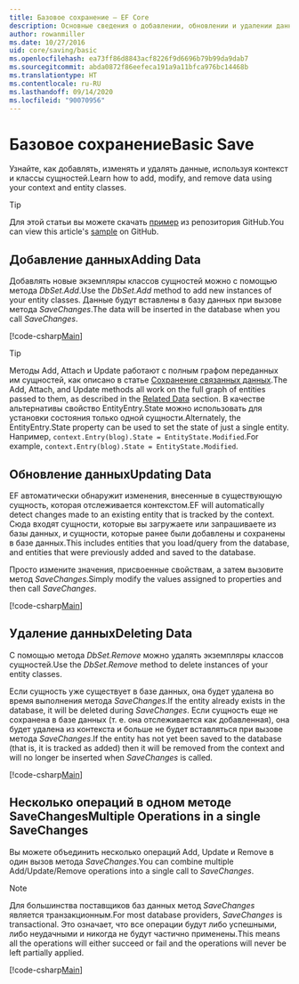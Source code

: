 ```yaml
---
title: Базовое сохранение — EF Core
description: Основные сведения о добавлении, обновлении и удалении данных с помощью Entity Framework Core
author: rowanmiller
ms.date: 10/27/2016
uid: core/saving/basic
ms.openlocfilehash: ea73ff86d8843acf8226f9d6696b79b99da9dab7
ms.sourcegitcommit: abda0872f86eefeca191a9a11bfca976bc14468b
ms.translationtype: HT
ms.contentlocale: ru-RU
ms.lasthandoff: 09/14/2020
ms.locfileid: "90070956"
---
```

# <a name="basic-save"></a><span data-ttu-id="237e1-103">Базовое сохранение</span><span class="sxs-lookup"><span data-stu-id="237e1-103">Basic Save</span></span>

<span data-ttu-id="237e1-104">Узнайте, как добавлять, изменять и удалять данные, используя контекст и классы сущностей.</span><span class="sxs-lookup"><span data-stu-id="237e1-104">Learn how to add, modify, and remove data using your context and entity classes.</span></span>

> [!TIP]  
> <span data-ttu-id="237e1-105">Для этой статьи вы можете скачать [пример](https://github.com/dotnet/EntityFramework.Docs/tree/master/samples/core/Saving/Basics/) из репозитория GitHub.</span><span class="sxs-lookup"><span data-stu-id="237e1-105">You can view this article's [sample](https://github.com/dotnet/EntityFramework.Docs/tree/master/samples/core/Saving/Basics/) on GitHub.</span></span>

## <a name="adding-data"></a><span data-ttu-id="237e1-106">Добавление данных</span><span class="sxs-lookup"><span data-stu-id="237e1-106">Adding Data</span></span>

<span data-ttu-id="237e1-107">Добавлять новые экземпляры классов сущностей можно с помощью метода *DbSet.Add*.</span><span class="sxs-lookup"><span data-stu-id="237e1-107">Use the *DbSet.Add* method to add new instances of your entity classes.</span></span> <span data-ttu-id="237e1-108">Данные будут вставлены в базу данных при вызове метода *SaveChanges*.</span><span class="sxs-lookup"><span data-stu-id="237e1-108">The data will be inserted in the database when you call *SaveChanges*.</span></span>

[!code-csharp[Main](../../../samples/core/Saving/Basics/Sample.cs#Add)]

> [!TIP]  
> <span data-ttu-id="237e1-109">Методы Add, Attach и Update работают с полным графом переданных им сущностей, как описано в статье [Сохранение связанных данных](xref:core/saving/related-data).</span><span class="sxs-lookup"><span data-stu-id="237e1-109">The Add, Attach, and Update methods all work on the full graph of entities passed to them, as described in the [Related Data](xref:core/saving/related-data) section.</span></span> <span data-ttu-id="237e1-110">В качестве альтернативы свойство EntityEntry.State можно использовать для установки состояния только одной сущности.</span><span class="sxs-lookup"><span data-stu-id="237e1-110">Alternately, the EntityEntry.State property can be used to set the state of just a single entity.</span></span> <span data-ttu-id="237e1-111">Например, `context.Entry(blog).State = EntityState.Modified`.</span><span class="sxs-lookup"><span data-stu-id="237e1-111">For example, `context.Entry(blog).State = EntityState.Modified`.</span></span>

## <a name="updating-data"></a><span data-ttu-id="237e1-112">Обновление данных</span><span class="sxs-lookup"><span data-stu-id="237e1-112">Updating Data</span></span>

<span data-ttu-id="237e1-113">EF автоматически обнаружит изменения, внесенные в существующую сущность, которая отслеживается контекстом.</span><span class="sxs-lookup"><span data-stu-id="237e1-113">EF will automatically detect changes made to an existing entity that is tracked by the context.</span></span> <span data-ttu-id="237e1-114">Сюда входят сущности, которые вы загружаете или запрашиваете из базы данных, и сущности, которые ранее были добавлены и сохранены в базе данных.</span><span class="sxs-lookup"><span data-stu-id="237e1-114">This includes entities that you load/query from the database, and entities that were previously added and saved to the database.</span></span>

<span data-ttu-id="237e1-115">Просто измените значения, присвоенные свойствам, а затем вызовите метод *SaveChanges*.</span><span class="sxs-lookup"><span data-stu-id="237e1-115">Simply modify the values assigned to properties and then call *SaveChanges*.</span></span>

[!code-csharp[Main](../../../samples/core/Saving/Basics/Sample.cs#Update)]

## <a name="deleting-data"></a><span data-ttu-id="237e1-116">Удаление данных</span><span class="sxs-lookup"><span data-stu-id="237e1-116">Deleting Data</span></span>

<span data-ttu-id="237e1-117">С помощью метода *DbSet.Remove* можно удалять экземпляры классов сущностей.</span><span class="sxs-lookup"><span data-stu-id="237e1-117">Use the *DbSet.Remove* method to delete instances of your entity classes.</span></span>

<span data-ttu-id="237e1-118">Если сущность уже существует в базе данных, она будет удалена во время выполнения метода *SaveChanges*.</span><span class="sxs-lookup"><span data-stu-id="237e1-118">If the entity already exists in the database, it will be deleted during *SaveChanges*.</span></span> <span data-ttu-id="237e1-119">Если сущность еще не сохранена в базе данных (т. е. она отслеживается как добавленная), она будет удалена из контекста и больше не будет вставляться при вызове метода *SaveChanges*.</span><span class="sxs-lookup"><span data-stu-id="237e1-119">If the entity has not yet been saved to the database (that is, it is tracked as added) then it will be removed from the context and will no longer be inserted when *SaveChanges* is called.</span></span>

[!code-csharp[Main](../../../samples/core/Saving/Basics/Sample.cs#Remove)]

## <a name="multiple-operations-in-a-single-savechanges"></a><span data-ttu-id="237e1-120">Несколько операций в одном методе SaveChanges</span><span class="sxs-lookup"><span data-stu-id="237e1-120">Multiple Operations in a single SaveChanges</span></span>

<span data-ttu-id="237e1-121">Вы можете объединить несколько операций Add, Update и Remove в один вызов метода *SaveChanges*.</span><span class="sxs-lookup"><span data-stu-id="237e1-121">You can combine multiple Add/Update/Remove operations into a single call to *SaveChanges*.</span></span>

> [!NOTE]  
> <span data-ttu-id="237e1-122">Для большинства поставщиков баз данных метод *SaveChanges* является транзакционным.</span><span class="sxs-lookup"><span data-stu-id="237e1-122">For most database providers, *SaveChanges* is transactional.</span></span> <span data-ttu-id="237e1-123">Это означает, что все операции будут либо успешными, либо неудачными и никогда не будут частично применены.</span><span class="sxs-lookup"><span data-stu-id="237e1-123">This means  all the operations will either succeed or fail and the operations will never be left partially applied.</span></span>

[!code-csharp[Main](../../../samples/core/Saving/Basics/Sample.cs#MultipleOperations)]
